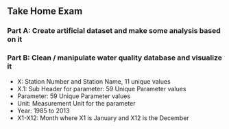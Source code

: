 ## Take Home Exam
### Part A: Create artificial dataset and make some analysis based on it
### Part B: Clean / manipulate water quality database and visualize it
* X: Station Number and Station Name, 11 unique values
* X.1: Sub Header for parameter: 59 Unique Parameter values
* Parameter: 59 Unique Parameter values
* Unit: Measurement Unit for the parameter
* Year: 1985 to 2013
* X1-X12: Month where X1 is January and X12 is the December